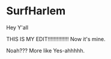 # SurfHarlem
Hey Y'all

THIS IS MY EDIT!!!!!!!!!!!!!!
Now it's mine.



Noah??? More like Yes-ahhhhh.


